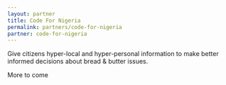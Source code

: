 ```yaml
---
layout: partner
title: Code For Nigeria
permalink: partners/code-for-nigeria
partner: code-for-nigeria
---
```

Give citizens hyper-local and hyper-personal information to make better informed decisions about bread & butter issues.
<!--more-->
More to come
